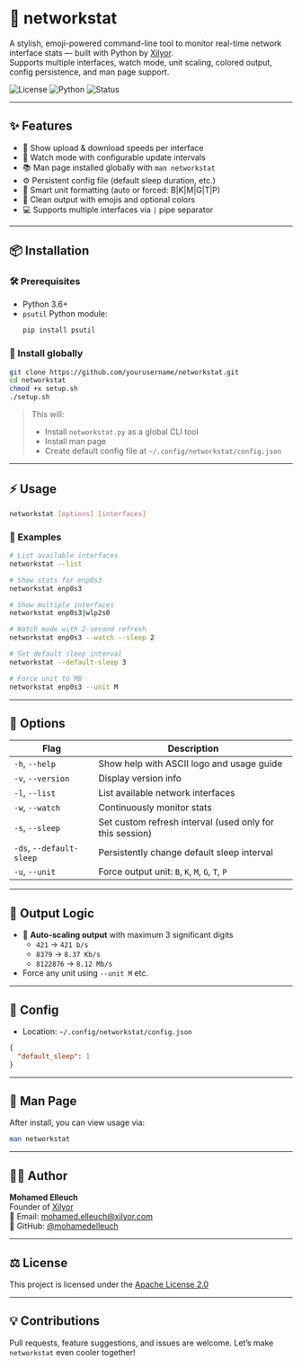 # 📱 networkstat

A stylish, emoji-powered command-line tool to monitor real-time network interface stats — built with Python by [Xilyor](https://www.xilyor.com).  
Supports multiple interfaces, watch mode, unit scaling, colored output, config persistence, and man page support.

![License](https://img.shields.io/github/license/mohamedelleuch/networkstat)
![Python](https://img.shields.io/badge/Python-3.6%2B-blue)
![Status](https://img.shields.io/badge/status-active-brightgreen)

---

## ✨ Features

- 📶 Show upload & download speeds per interface
- 🔄 Watch mode with configurable update intervals
- 📚 Man page installed globally with `man networkstat`
- ⚙️ Persistent config file (default sleep duration, etc.)
- 🧠 Smart unit formatting (auto or forced: B|K|M|G|T|P)
- 🎨 Clean output with emojis and optional colors
- 💻 Supports multiple interfaces via `|` pipe separator

---

## 📦 Installation

### 🛠️ Prerequisites

- Python 3.6+
- `psutil` Python module:
  ```bash
  pip install psutil
  ```

### 🚀 Install globally

```bash
git clone https://github.com/yourusername/networkstat.git
cd networkstat
chmod +x setup.sh
./setup.sh
```

> This will:
> - Install `networkstat.py` as a global CLI tool
> - Install man page
> - Create default config file at `~/.config/networkstat/config.json`

---

## ⚡ Usage

```bash
networkstat [options] [interfaces]
```

### 🧪 Examples

```bash
# List available interfaces
networkstat --list

# Show stats for enp0s3
networkstat enp0s3

# Show multiple interfaces
networkstat enp0s3|wlp2s0

# Watch mode with 2-second refresh
networkstat enp0s3 --watch --sleep 2

# Set default sleep interval
networkstat --default-sleep 3

# Force unit to MB
networkstat enp0s3 --unit M
```

---

## 🦾 Options

| Flag                  | Description                                                |
|-----------------------|------------------------------------------------------------|
| `-h`, `--help`        | Show help with ASCII logo and usage guide                  |
| `-v`, `--version`     | Display version info                                       |
| `-l`, `--list`        | List available network interfaces                          |
| `-w`, `--watch`       | Continuously monitor stats                                 |
| `-s`, `--sleep`       | Set custom refresh interval (used only for this session)   |
| `-ds`, `--default-sleep` | Persistently change default sleep interval             |
| `-u`, `--unit`        | Force output unit: `B`, `K`, `M`, `G`, `T`, `P`             |

---

## 🧠 Output Logic

- 📏 **Auto-scaling output** with maximum 3 significant digits
  - `421` → `421 b/s`
  - `8379` → `8.37 Kb/s`
  - `8122876` → `8.12 Mb/s`
- Force any unit using `--unit M` etc.

---

## 📁 Config

- Location: `~/.config/networkstat/config.json`

```json
{
  "default_sleep": 1
}
```

---

## 📖 Man Page

After install, you can view usage via:

```bash
man networkstat
```

---

## 🧑‍💻 Author

**Mohamed Elleuch**  
Founder of [Xilyor](https://xilyor.com)  
📧 Email: [mohamed.elleuch@xilyor.com](mailto:mohamed.elleuch@xilyor.com)  
🐙 GitHub: [@mohamedelleuch](https://github.com/mohamedelleuch)

---

## ⚖️ License

This project is licensed under the [Apache License 2.0](LICENSE)

---

## 💡 Contributions

Pull requests, feature suggestions, and issues are welcome. Let’s make `networkstat` even cooler together!


